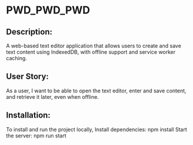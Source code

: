 # PWD_PWD_PWD  

## Description: 
A web-based text editor application that allows users to create and save text content using IndexedDB, with offline support and service worker caching. 

## User Story:
 As a user, I want to be able to open the text editor, enter and save content, and retrieve it later, even when offline.

## Installation: 

To install and run the project locally, 
Install dependencies: npm install
Start the server: npm run start

